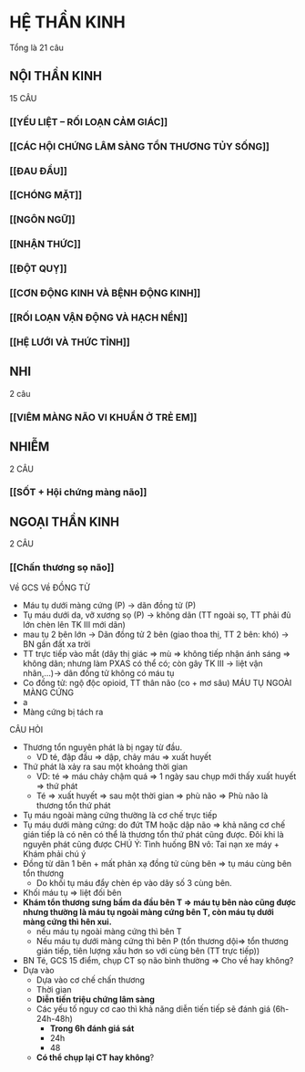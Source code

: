 # HỆ THẦN KINH
Tổng là 21 câu
## NỘI THẦN KINH
15 CÂU
### [[YẾU LIỆT – RỐI LOẠN CẢM GIÁC]]
### [[CÁC HỘI CHỨNG LÂM SÀNG TỔN THƯƠNG TỦY SỐNG]]
### [[ĐAU ĐẦU]]
### [[CHÓNG MẶT]]
### [[NGÔN NGỮ]]
### [[NHẬN THỨC]]
### [[ĐỘT QUỴ]]
### [[CƠN ĐỘNG KINH VÀ BỆNH ĐỘNG KINH]]
### [[RỐI LOẠN VẬN ĐỘNG VÀ HẠCH NỀN]]
### [[HỆ LƯỚI VÀ THỨC TỈNH]]


## NHI
2 câu
### [[VIÊM MÀNG NÃO VI KHUẨN Ở TRẺ EM]]

## NHIỄM
2 CÂU
### [[SỐT + Hội chứng màng não]]

## NGOẠI THẦN KINH
2 CÂU
### [[Chấn thương sọ não]]
Về GCS
Về ĐỒNG TỬ
- Máu tụ dưới màng cứng (P) -> dãn đồng tử (P)
- Tụ máu dưới da, vỡ xương sọ (P) -> không dãn (TT ngoài sọ, TT phải đủ lớn chèn lên TK III mới dãn)
- mau tụ 2 bên lớn -> Dãn đồng tử 2 bên (giao thoa thị, TT 2 bên: khó) -> BN gần đất xa trời
- TT trực tiếp vào mắt (dây thị giác => mù => không tiếp nhận ánh sáng => không dãn; nhưng làm PXAS có thể có; còn gây TK III -> liệt vận nhãn,…)-> dãn đồng tử không có máu tụ
- Co đồng tử: ngộ độc opioid, TT thân não (co + mơ sâu)
MÁU TỤ NGOÀI MÀNG CỨNG
- a
- Màng cứng bị tách ra 





CÂU HỎI
- Thương tổn nguyên phát là bị ngay từ đầu.  
	- VD té, đập đầu => dập, chảy máu => xuất huyết
- Thứ phát là xảy ra sau một khoảng thời gian  
	- VD: té => máu chảy chậm quá => 1 ngày sau chụp mới thấy xuất huyết => thứ phát  
	- Té => xuất huyết => sau một thời gian => phù não => Phù não là thương tổn thứ phát
- Tụ máu ngoài màng cứng thường là cơ chế trực tiếp
- Tụ máu dưới màng cứng: do đứt TM hoặc dập não => khả năng cơ chế gián tiếp là có nên có thể là thương tổn thứ phát cũng được. Đôi khi là nguyên phát cũng được
CHÚ Ý:
Tình huống BN vô: Tai nạn xe máy + Khám phải chú ý
- Đồng từ dãn 1 bên + mất phản xạ đồng tử cùng bên => tụ máu cùng bên tổn thương
	- Do khối tụ máu đẩy chèn ép vào dây số 3 cùng bên.
- Khối máu tụ => liệt đối bên
- **Khám tổn thương sưng bầm da đầu bên T => máu tụ bên nào cũng được nhưng thường là máu tụ ngoài màng cứng bên T, còn máu tụ dưới màng cứng thì hên xui.**  
	- nếu máu tụ ngoài màng cứng thì bên T
	- Nếu máu tụ dưới màng cứng thì bên P (tổn thương dội=> tổn thương gián tiếp, tiên lượng xấu hơn so với cùng bên (TT trực tiếp))
- BN Té, GCS 15 điểm, chụp CT sọ não bình thường => Cho về hay không?  
- Dựa vào
	- Dựa vào cơ chế chấn thương
	- Thời gian
	- **Diễn tiến triệu chứng lâm sàng**
	- Các yếu tố nguy cơ cao thì khả năng diễn tiến tiếp sẽ đánh giá (6h-24h-48h)
		- **Trong 6h đánh giá sát**
		- 24h
		- 48
	- **Có thể chụp lại CT hay không**?